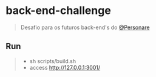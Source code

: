 # back-end-challenge

> Desafio para os futuros back-end's do [@Personare](https://github.com/Personare)

## Run
> - sh scripts/build.sh 
> - access http://127.0.0.1:3001/